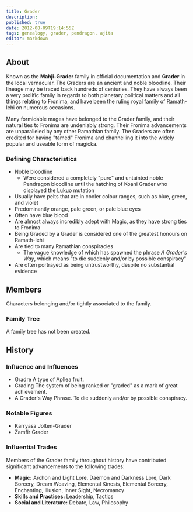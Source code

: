 ```yaml
---
title: Grader
description:
published: true
date: 2012-08-09T19:14:55Z
tags: genealogy, grader, pendragon, ajita
editor: markdown
---
```


## About

Known as the **Mahji-Grader** family in official documentation and **Grader** in the local vernacular. The Graders are an ancient and noble bloodline. Their lineage may be traced back hundreds of centuries. They have always been a very prolific family in regards to both planetary political matters and all things relating to Fronima, and have been the ruling royal family of Ramath-lehi on numerous occasions.

Many formidable mages have belonged to the Grader family, and their natural ties to Fronima are undeniably strong. Their Fronima advancements are unparalleled by any other Ramathian family. The Graders are often credited for having "tamed" Fronima and channelling it into the widely popular and useable form of magicka. 

### Defining Characteristics

- Noble bloodline
    - Were considered a completely "pure" and untainted noble Pendragon bloodline until the hatching of Koani Grader who displayed the [Lukuo](/species/lukuo) mutation
- Usually have pelts that are in cooler colour ranges, such as blue, green, and violet
- Predominantly orange, pale green, or pale blue eyes
- Often have blue blood
- Are almost always incredibly adept with Magic, as they have strong ties to Fronima
- Being Graded by a Grader is considered one of the greatest honours on Ramath-lehi
- Are tied to many Ramathian conspiracies
    - The vague knowledge of which has spawned the phrase *A Grader's Way*, which means "to die suddenly and/or by possible conspiracy"
- Are often portrayed as being untrustworthy, despite no substantial evidence

## Members

Characters belonging and/or tightly associated to the family.

### Family Tree

A family tree has not been created.

## History

### Influence and Influences

- Gradre A type of Apllea fruit.
- Grading The system of being ranked or "graded" as a mark of great achievement.
- A Grader's Way Phrase. To die suddenly and/or by possible conspiracy.

### Notable Figures

- Karryasa Jolten-Grader
- Zamfir Grader

### Influential Trades

Members of the Grader family throughout history have contributed significant advancements to the following trades:

* **Magic:** Archon and Light Lore, Daemon and Darkness Lore, Dark Sorcery, Dream Weaving, Elemental Kinesis, Elemental Sorcery, Enchanting, Illusion, Inner Sight, Necromancy
* **Skills and Practises:** Leadership, Tactics
* **Social and Literature:** Debate, Law, Philosophy